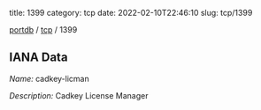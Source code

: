title: 1399
category: tcp
date: 2022-02-10T22:46:10
slug: tcp/1399

[portdb](/) / [tcp](/category/tcp.html) / 1399


## IANA Data

_Name:_ cadkey-licman

_Description:_ Cadkey License Manager

